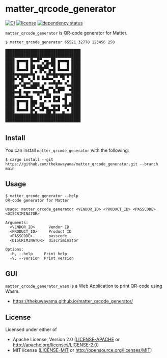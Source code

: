 # matter_qrcode_generator

[![CI](https://github.com/thekuwayama/matter_qrcode_generator/workflows/CI/badge.svg)](https://github.com/thekuwayama/matter_qrcode_generator/actions?workflow=CI)
[![license](https://img.shields.io/badge/license-MIT/Apache2.0-brightgreen.svg)](https://raw.githubusercontent.com/thekuwayama/matter_qrcode_generator/main/LICENSE-APACHE)
[![dependency status](https://deps.rs/repo/github/thekuwayama/matter_qrcode_generator/status.svg)](https://deps.rs/repo/github/thekuwayama/matter_qrcode_generator)

`matter_qrcode_generator` is QR-code generator for Matter.


```sh-session
$ matter_qrcode_generator 65521 32770 123456 250

█████████████████████████████████
█████████████████████████████████
████ ▄▄▄▄▄ █▄▄█▀ ▄▄ ██ ▄▄▄▄▄ ████
████ █   █ █▄ ▄▄▀▄█▀██ █   █ ████
████ █▄▄▄█ █▀ ▀██▀▀▄▄█ █▄▄▄█ ████
████▄▄▄▄▄▄▄█▄▀ ▀ ▀▄█▄█▄▄▄▄▄▄▄████
████▄▀▄█▀▀▄ █ █ █▄█▄▄▀▀ ▀█ ▀ ████
████  ▄▀▄▄▄▀▄▄▄  ▄ ▄▄█▄█▄ ▄▀ ████
█████▀ ▀█▄▄███▀▄█  ▄▄ █▄▄▄ ▀▀████
████▄▄█ ▄▄▄ ▄▄▄▄█▀█  █▄█▀▀  ▀████
████▄▄█▄▄█▄▄  ▀▄ ▄██ ▄▄▄  █▀▀████
████ ▄▄▄▄▄ █▄▄ ▀ ▄ ▄ █▄█ ▀█  ████
████ █   █ ██▀ ██   ▄▄▄▄ ▄█▄█████
████ █▄▄▄█ █▄▀▀▄█▀█▄▄█▄█  ▀▄ ████
████▄▄▄▄▄▄▄█▄█▄▄▄▄██▄█▄▄▄█▄▄▄████
█████████████████████████████████
▀▀▀▀▀▀▀▀▀▀▀▀▀▀▀▀▀▀▀▀▀▀▀▀▀▀▀▀▀▀▀▀▀
```

## Install

You can install `matter_qrcode_generator` with the following:

```sh-session
$ cargo install --git https://github.com/thekuwayama/matter_qrcode_generator.git --branch main
```


## Usage

```sh-session
$ matter_qrcode_generator --help
QR-code generator for Matter

Usage: matter_qrcode_generator <VENDOR_ID> <PRODUCT_ID> <PASSCODE> <DISCRIMINATOR>

Arguments:
  <VENDOR_ID>      Vendor ID
  <PRODUCT_ID>     Product ID
  <PASSCODE>       passcode
  <DISCRIMINATOR>  discriminator

Options:
  -h, --help     Print help
  -V, --version  Print version
```

## GUI
`matter_qrcode_generator_wasm` is a Web Application to print QR-code using Wasm.

- https://thekuwayama.github.io/matter_qrcode_generator/


## License

Licensed under either of

- Apache License, Version 2.0 ([LICENSE-APACHE](https://github.com/thekuwayama/matter_qrcode_generator/blob/main/LICENSE-APACHE) or http://apache.org/licenses/LICENSE-2.0)
- MIT license ([LICENSE-MIT](https://github.com/thekuwayama/matter_qrcode_generator/blob/main/LICENSE-MIT) or http://opensource.org/licenses/MIT)
